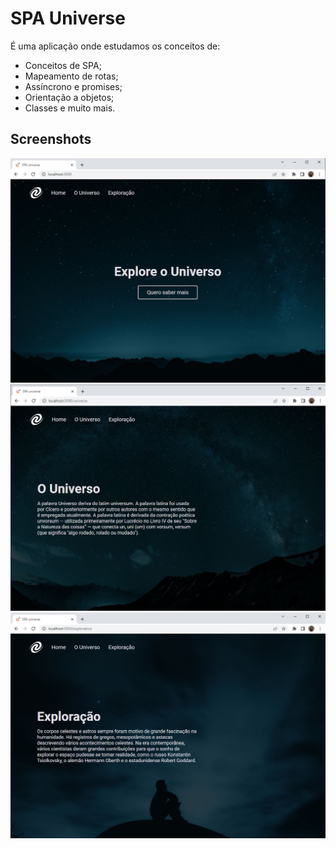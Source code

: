 
# SPA Universe

É uma aplicação onde estudamos os conceitos de:

- Conceitos de SPA;
- Mapeamento de rotas;
- Assíncrono e promises;
- Orientação a objetos;
- Classes e muito mais.


## Screenshots

![App Screenshot](./Readme/screenshot-home.JPG)
![App Screenshot](./Readme/screenshot-page2.JPG)
![App Screenshot](./Readme/screenshot-page3.JPG)

